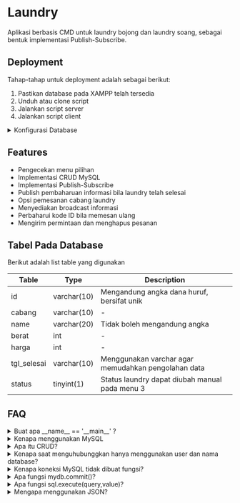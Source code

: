 
# Laundry 

Aplikasi berbasis CMD untuk laundry bojong dan laundry soang, sebagai bentuk implementasi Publish-Subscribe.



## Deployment
Tahap-tahap untuk deployment adalah sebagai berikut:
1. Pastikan database pada XAMPP telah tersedia 
2. Unduh atau clone script
3. Jalankan script server
4. Jalankan script client

<details>

<summary>Konfigurasi Database</summary>

### Setup Database
Pastikan XAMPP dapat digunakan dengan sempurna, selanjutnya
1. Jalankan modul Apache dan MySQL
2. Tekan admin pada modul MySQL
3. Pilih import

</details>



## Features

- Pengecekan menu pilihan
- Implementasi CRUD MySQL
- Implementasi Publish-Subscribe
- Publish pembaharuan informasi bila laundry telah selesai
- Opsi pemesanan cabang laundry
- Menyediakan broadcast informasi
- Perbaharui kode ID bila memesan ulang
- Mengirim permintaan dan menghapus pesanan





## Tabel Pada Database

Berikut adalah list table yang digunakan

| Table |Type| Description |
| --- | --- |--- |
| id | varchar(10) | Mengandung angka dana huruf, bersifat unik |
| cabang | varchar(10) | - |
| name | varchar(20) | Tidak boleh mengandung angka |
| berat | int | - |
| harga | int | - |
| tgl_selesai | varchar(10) | Menggunakan varchar agar memudahkan pengolahan data |
| status | tinyint(1) | Status laundry dapat diubah manual pada menu 3 |




## FAQ

<details>
 <summary>Buat apa __name__ == '__main__' ?</summary>
 Script itu sebenernya diperuntukan apabila file tersebut dijalankan sebagai modul, sehingga memastikan bahwa fungsi sciprt dijalankan bila file tersebut dijalankan secara tunggal.
</details>

<details>
 <summary>Kenapa menggunakan MySQL</summary>
 Penggunaan database diperlukan untuk menyimpan data dan manipulasi data
</details>

<details>
 <summary>Apa itu CRUD?</summary>
 CRUD singkatan dari Creat, Remove, Update, Delete. Yakni manipulasi data
</details>

<details> 
 <summary>Kenapa saat menguhubunggkan hanya menggunakan user dan nama database?</summary>
 Pada implemntasi saat ini menggunakan pengaturan username dan password default sehingga tetap dapat berjalan.
</details>

<details> 
 <summary>Kenapa koneksi MySQL tidak dibuat fungsi?</summary>
 Bedasarkan percobaan yang telah dilakukan, ketika akan melakukan koneksi menggunakan fungsi. Koneksi tersebut sudah tutup, koneksi tersebut dapat ditemui pada variable mydb.
</details>

<details>
 <summary>Apa fungsi mydb.commit()?</summary>
 Fungsi commit() untuk memastikan adanya perubahan pada database
</details>

<details> 
 <summary>Apa fungsi sql.execute(query,value)?</summary>
 Fungsi untuk menjalankan perintah query, perlu dingat tidak akan ada perubahan pada database
</details>

<details> 
 <summary>Mengapa menggunakan JSON?</summary>
 MQTT message payloads merupakan byte arrays, dan tidak memiliki format. Sedangkan string dapat bekerja bila memiliki tipe encoding yang sesuai. 
</details>
